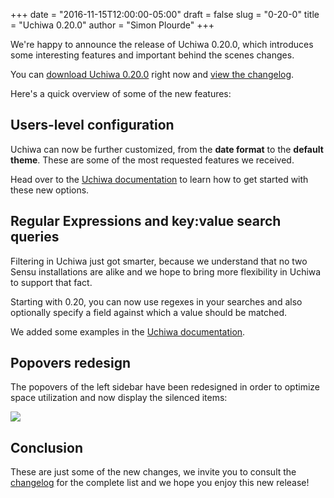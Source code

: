 +++
date = "2016-11-15T12:00:00-05:00"
draft = false
slug = "0-20-0"
title = "Uchiwa 0.20.0"
author = "Simon Plourde"
+++

We're happy to announce the release of Uchiwa 0.20.0, which introduces some
interesting features and important behind the scenes changes.

You can [download Uchiwa 0.20.0](https://uchiwa.io/#/download) right now and
[view the changelog](https://github.com/sensu/uchiwa/blob/master/CHANGELOG.md#0200-2016-11-14).

Here's a quick overview of some of the new features:

## Users-level configuration
Uchiwa can now be further customized, from the **date format** to the **default
theme**. These are some of the most requested features we received.

Head over to the
[Uchiwa documentation](https://docs.uchiwa.io/getting-started/configuration/#users-options)
to learn how to get started with these new options.

## Regular Expressions and key:value search queries
Filtering in Uchiwa just got smarter, because we understand that no two Sensu installations
are alike and we hope to bring more flexibility in Uchiwa to support that fact.

Starting with 0.20, you can now use regexes in your searches and also optionally
specify a field against which a value should be matched.

We added some examples in the
[Uchiwa documentation](https://docs.uchiwa.io/guides/search-queries/).

## Popovers redesign
The popovers of the left sidebar have been redesigned in order to optimize space
utilization and now display the silenced items:

![](/images/0-20-0-popovers.png)


## Conclusion
These are just some of the new changes, we invite you to consult the
[changelog](https://github.com/sensu/uchiwa/blob/master/CHANGELOG.md) for the
complete list and we hope you enjoy this new release!
